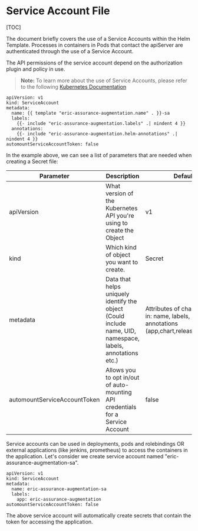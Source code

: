 # Service Account File

[TOC]


The document briefly covers the use of a Service Accounts within the Helm Template.
Processes in containers in Pods that contact the apiServer are authenticated through the use of a Service Account.

The API permissions of the service account depend on the authorization plugin and policy in use.

> **Note:** To learn more about the use of Service Accounts, please refer to the following [Kubernetes Documentation](https://kubernetes.io/docs/tasks/configure-pod-container/configure-service-account/)



```
apiVersion: v1
kind: ServiceAccount
metadata:
  name: {{ template "eric-assurance-augmentation.name" . }}-sa
  labels:
    {{- include "eric-assurance-augmentation.labels" .| nindent 4 }}
  annotations:
    {{- include "eric-assurance-augmentation.helm-annotations" .| nindent 4 }}
automountServiceAccountToken: false
```


In the example above, we can see a list of parameters that are needed when creating a Secret file:

|Parameter|Description|Default|
|----------------------------------------|--------------------------------------------------------------------------------------------------------------------------------|--------------------------------------------------------------------------------------|
|apiVersion|What version of the Kubernetes API you're using to create the Object|v1|
|kind|Which kind of object you want to create.|Secret|
|metadata|Data that helps uniquely identify the object (Could include name, UID, namespace, labels, annotations etc.)|Attributes of chart are used in: name, labels, annotations (app,chart,release,heritage)|
|automountServiceAccountToken|Allows you to opt in/out of auto-mounting API credentials for a Service Account|false|


Service accounts can be used in deployments, pods and rolebindings OR external applications (like jenkins, prometheus) to access the containers in the application.
Let's consider we create service account named "eric-assurance-augmentation-sa".

```
apiVersion: v1
kind: ServiceAccount
metadata:
  name: eric-assurance-augmentation-sa
  labels:
    app: eric-assurance-augmentation
automountServiceAccountToken: false
```

The above service account will automatically create secrets that contain the token for accessing the application.
